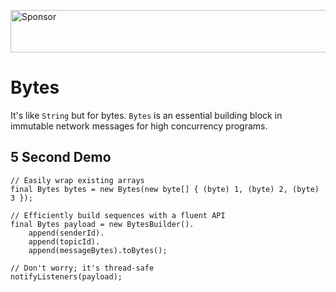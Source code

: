 <a target='_blank' rel='nofollow' href='https://app.codesponsor.io/link/hq7GXSxnYW3qEM98fqMVob9v/njlr/Bytes'>  <img alt='Sponsor' width='888' height='68' src='https://app.codesponsor.io/embed/hq7GXSxnYW3qEM98fqMVob9v/njlr/Bytes.svg' /></a>

# Bytes

It's like `String` but for bytes. `Bytes` is an essential building block in immutable network messages for high concurrency programs. 

## 5 Second Demo

    // Easily wrap existing arrays
    final Bytes bytes = new Bytes(new byte[] { (byte) 1, (byte) 2, (byte) 3 });
    
    // Efficiently build sequences with a fluent API
    final Bytes payload = new BytesBuilder().
        append(senderId).
        append(topicId).
        append(messageBytes).toBytes();
    
    // Don't worry; it's thread-safe
    notifyListeners(payload);
